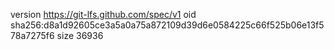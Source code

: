 version https://git-lfs.github.com/spec/v1
oid sha256:d8a1d92605ce3a5a0a75a872109d39d6e0584225c66f525b06e13f578a7275f6
size 36936
